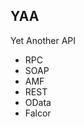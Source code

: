 ##  YAA  <!-- .element: data-theme="ka-content" -->

Yet Another API <!-- .element: class="fragment" -->

- RPC <!-- .element: class="fragment" -->
- SOAP <!-- .element: class="fragment" -->
- AMF <!-- .element: class="fragment" -->
- REST <!-- .element: class="fragment" -->
- OData <!-- .element: class="fragment" -->
- Falcor <!-- .element: class="fragment" -->
